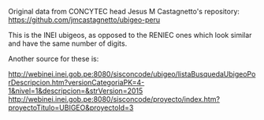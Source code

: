 Original data from CONCYTEC head Jesus M Castagnetto's repository: https://github.com/jmcastagnetto/ubigeo-peru

This is the INEI ubigeos, as opposed to the RENIEC ones which look similar and
have the same number of digits.

Another source for these is:

http://webinei.inei.gob.pe:8080/sisconcode/ubigeo/listaBusquedaUbigeoPorDescripcion.htm?versionCategoriaPK=4-1&nivel=1&descripcion=&strVersion=2015
http://webinei.inei.gob.pe:8080/sisconcode/proyecto/index.htm?proyectoTitulo=UBIGEO&proyectoId=3
